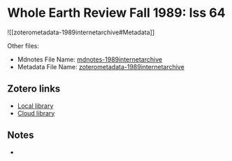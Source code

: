 # Whole Earth Review  Fall 1989: Iss 64

![[zoterometadata-1989internetarchive#Metadata]]

Other files:
* Mdnotes File Name: [mdnotes-1989internetarchive](mdnotes-1989internetarchive)
* Metadata File Name: [zoterometadata-1989internetarchive](zoterometadata-1989internetarchive)

## Zotero links

* [Local library](zotero://select/items/1_8UBML2TU)
* [Cloud library](http://zotero.org/users/8542045/items/8UBML2TU)

## Notes

-